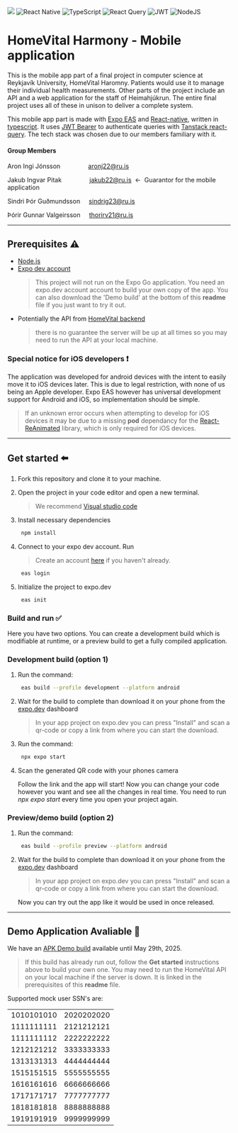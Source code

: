 ![](https://img.shields.io/badge/expo-1C1E24?style=for-the-badge&logo=expo&logoColor=#D04A37) ![React Native](https://img.shields.io/badge/react_native-%2320232a.svg?style=for-the-badge&logo=react&logoColor=%2361DAFB) ![TypeScript](https://img.shields.io/badge/typescript-%23007ACC.svg?style=for-the-badge&logo=typescript&logoColor=white) ![React Query](https://img.shields.io/badge/-React%20Query-FF4154?style=for-the-badge&logo=react%20query&logoColor=white) ![JWT](https://img.shields.io/badge/JWT-black?style=for-the-badge&logo=JSON%20web%20tokens) ![NodeJS](https://img.shields.io/badge/node.js-6DA55F?style=for-the-badge&logo=node.js&logoColor=white)

# HomeVital Harmony - Mobile application


This is the mobile app part of a final project in computer science at Reykjavík University, HomeVital Haromny. Patients would use it to manage their individual health measurements.
Other parts of the project include an API and a web application for the staff of Heimahjúkrun. The entire final project uses all of these in unison to deliver a complete system.

This mobile app part is made with [Expo EAS](https://expo.dev/eas) and [React-native](https://reactnative.dev/), written in [typescript](https://www.typescriptlang.org/). It uses [JWT Bearer](https://jwt.io/) to authenticate queries with [Tanstack react-query](https://tanstack.com/query/latest).
The tech stack was chosen due to our members familiary with it. 


#### Group Members

Aron Ingi Jónsson&nbsp;&nbsp;&nbsp;&nbsp;&nbsp;&nbsp;&nbsp;&nbsp;&nbsp;&nbsp;&nbsp;&nbsp;&nbsp;&nbsp;&nbsp;&nbsp;aronj22@ru.is

Jakub Ingvar Pitak&nbsp;&nbsp;&nbsp;&nbsp;&nbsp;&nbsp;&nbsp;&nbsp;&nbsp;&nbsp;&nbsp;&nbsp;&nbsp;&nbsp;&nbsp;&nbsp;jakub22@ru.is&nbsp;&nbsp;&larr;&nbsp;&nbsp;Guarantor for the mobile application

Sindri Þór Guðmundsson&nbsp;&nbsp;&nbsp;&nbsp;&nbsp;sindrig23@ru.is

Þórir Gunnar Valgeirsson&nbsp;&nbsp;&nbsp;&nbsp;&nbsp;thorirv21@ru.is

***

## Prerequisites :warning:

- [Node.js](https://nodejs.org/en)
- [Expo dev account](https://expo.dev/)
  > This project will not run on the Expo Go application. You need an expo.dev account account to build your own copy of the app. You can also
  download the 'Demo build' at the bottom of this **readme** file if you just want to try it out. 
- Potentially the API from [HomeVital backend](https://github.com/HomeVital/homevital_backend)
  > there is no guarantee the server will be up at all times so you may need to run the API at your local machine. 

### Special notice for iOS developers :heavy_exclamation_mark:

The application was developed for android devices with the intent to easily move it to iOS devices later. This is due to legal restriction, with none of us being an Apple developer. Expo EAS however has universal development support for Android and iOS, so implementation should be simple.
> If an unknown error occurs when attempting to develop for iOS devices it may be due to a missing **pod** dependancy for the 
[React-ReAnimated](https://docs.swmansion.com/react-native-reanimated/docs/fundamentals/getting-started/) library, which
is only required for iOS devices.

***

## Get started :arrow_left:

1. Fork this repository and clone it to your machine. 

2. Open the project in your code editor and open a new terminal.
   > We recommend [Visual studio code](https://code.visualstudio.com/Download)
   
3. Install necessary dependencies
   ```bash
    npm install
    ```

4. Connect to your expo dev account. Run
   > Create an account [here](https://expo.dev/signup) if you haven't already.
   ```bash
    eas login
    ``` 
   
5. Initialize the project to expo.dev
   ```bash
    eas init
    ```

### Build and run :white_check_mark:

Here you have two options. You can create a development build which is modifiable at runtime, or a preview build to get a fully compiled application.

### Development build (option 1)

1. Run the command:
   ```bash
    eas build --profile development --platform android
    ```

2. Wait for the build to complete than download it on your phone from the [expo.dev](expo.dev) dashboard
   > In your app project on expo.dev you can press "Install" and scan a qr-code or copy a link from where you can start the download.

3. Run the command:
   ```bash
    npx expo start
    ```

4. Scan the generated QR code with your phones camera
   
   Follow the link and the app will start! Now you can change your code however you want and see all the changes in real time. You need to run *npx expo start* every time you open your project again. 

### Preview/demo build (option 2)

1. Run the command:
   ```bash
    eas build --profile preview --platform android
    ```
2. Wait for the build to complete than download it on your phone from the [expo.dev](expo.dev) dashboard
   > In your app project on expo.dev you can press "Install" and scan a qr-code or copy a link from where you can start the download.
   
   Now you can try out the app like it would be used in once released. 

***

## Demo Application Avaliable :iphone:

We have an [APK Demo build](https://expo.dev/accounts/jakub69420/projects/homevital_app/builds/1a24bb00-2c81-4936-9eee-6d5b48fe65ff) available until May 29th, 2025.
> If this build has already run out, follow the **Get started** instructions above to build your own one.
> You may need to run the HomeVital API on your local machine if the server is down. It is linked in the prerequisites of this **readme** file.

Supported mock user SSN's are:

|              |              |
|--------------|--------------|
| 1010101010   | 2020202020   |
| 1111111111   | 2121212121   |
| 1111111112   | 2222222222   |
| 1212121212   | 3333333333   |
| 1313131313   | 4444444444   |
| 1515151515   | 5555555555   |
| 1616161616   | 6666666666   |
| 1717171717   | 7777777777   |
| 1818181818   | 8888888888   |
| 1919191919   | 9999999999   |
